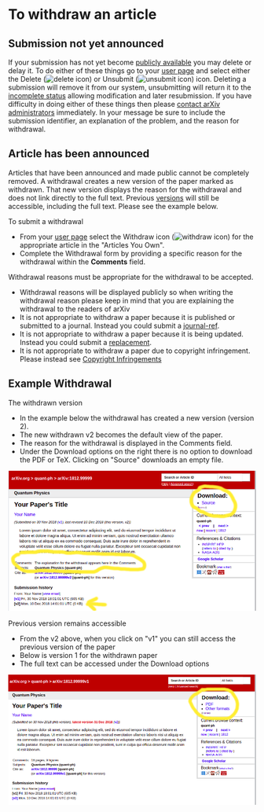 To withdraw an article
======================

Submission not yet announced
----------------------------

If your submission has not yet become [publicly
available](availability) you may delete or delay it. To do either
of these things go to your [user page](/user) and select
either the Delete (![delete icon](/images/delete.png)) or Unsubmit
(![unsubmit icon](/images/unsubmit.png)) icon. Deleting a submission
will remove it from our system, unsubmitting will return it to the
[incomplete status](submit_status#incomplete) allowing modification and
later resubmission. If you have difficulty in doing either of these
things then please [contact arXiv administrators](/help/contact)
immediately. In your message be sure to include the submission
identifier, an explanation of the problem, and the reason for
withdrawal.

Article has been announced
--------------------------

Articles that have been announced and made public cannot be completely removed.  A withdrawal creates a new version of the paper marked as withdrawn. That new version displays the reason for the withdrawal and does not link directly to the full text. Previous [versions](versions) will still be accessible, including the full text. Please see the example below.

To submit a withdrawal

- From your [user page](/user) select the Withdraw icon (![withdraw
icon](/images/withdraw.png)) for the appropriate article in the
"Articles You Own".
- Complete the Withdrawal form by providing a specific reason for the withdrawal within the
**Comments** field. 

Withdrawal reasons must be appropriate for the withdrawal to be accepted.

- Withdrawal reasons will be displayed publicly so when writing the withdrawal reason please keep in mind that you are explaining the withdrawal to the readers of arXiv
- It is not appropriate to withdraw a paper because it is published or submitted to a journal. Instead you could submit a [journal-ref](jref).
- It is not appropriate to withdraw a paper because it is being updated. Instead you could submit a [replacement](replace).
- It is not appropriate to withdraw a paper due to copyright infringement. Please instead see [Copyright Infringements](http://www.cornell.edu/copyright-infringement.cfm)



Example Withdrawal
--------------------------

The withdrawn version
- In the example below the withdrawal has created a new version (version 2). 
- The new withdrawn v2 becomes the default view of the paper. 
- The reason for the withdrawal is displayed in the Comments field. 
- Under the Download options on the right there is no option to download the PDF or TeX. Clicking on "Source" downloads an empty file.

![withdarawal version 2](withdrawal-examplev2.png "withdarawal version 2")

Previous version remains accessible
- From the v2 above, when you click on "v1" you can still access the previous version of the paper
- Below is version 1 for the withdrawn paper
- The full text can be accessed under the Download options

![withdarawal version 1](withdrawal-examplev1.png "withdarawal version 1")


